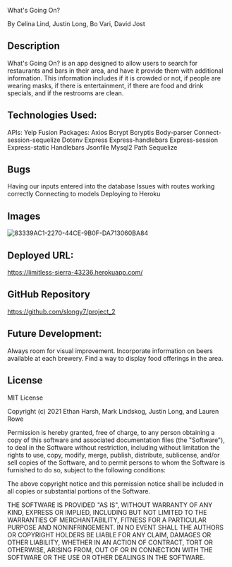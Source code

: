 What's Going On?

By Celina Lind, Justin Long, Bo Vari, David Jost

## Description
What's Going On? is an app designed to allow users to search for restaurants and bars in their area, and have it provide them with additional information.  This information includes if it is crowded or not, if people are wearing masks, if there is entertainment, if there are food and drink specials, and if the restrooms are clean.

## Technologies Used:
APIs: Yelp Fusion
Packages: 
Axios
Bcrypt
Bcryptis
Body-parser
Connect-session-sequelize
Dotenv
Express
Express-handlebars
Express-session
Express-static
Handlebars
Jsonfile
Mysql2
Path
Sequelize


## Bugs
Having our inputs entered into the database
Issues with routes working correctly
Connecting to models
Deploying to Heroku

## Images
![83339AC1-2270-44CE-9B0F-DA713060BA84](https://user-images.githubusercontent.com/79759725/129624726-2b23c3de-60ee-4247-9819-efe60160d9c9.png)




## Deployed URL:
https://limitless-sierra-43236.herokuapp.com/

## GitHub Repository
https://github.com/slongy7/project_2

## Future Development:
Always room for visual improvement.
Incorporate information on beers available at each brewery.
Find a way to display food offerings in the area.


## License

MIT License

Copyright (c) 2021 Ethan Harsh, Mark Lindskog, Justin Long, and Lauren Rowe

Permission is hereby granted, free of charge, to any person obtaining a copy of this software and associated documentation files (the "Software"), to deal in the Software without restriction, including without limitation the rights to use, copy, modify, merge, publish, distribute, sublicense, and/or sell copies of the Software, and to permit persons to whom the Software is furnished to do so, subject to the following conditions:

The above copyright notice and this permission notice shall be included in all copies or substantial portions of the Software.

THE SOFTWARE IS PROVIDED "AS IS", WITHOUT WARRANTY OF ANY KIND, EXPRESS OR IMPLIED, INCLUDING BUT NOT LIMITED TO THE WARRANTIES OF MERCHANTABILITY, FITNESS FOR A PARTICULAR PURPOSE AND NONINFRINGEMENT. IN NO EVENT SHALL THE AUTHORS OR COPYRIGHT HOLDERS BE LIABLE FOR ANY CLAIM, DAMAGES OR OTHER LIABILITY, WHETHER IN AN ACTION OF CONTRACT, TORT OR OTHERWISE, ARISING FROM, OUT OF OR IN CONNECTION WITH THE SOFTWARE OR THE USE OR OTHER DEALINGS IN THE SOFTWARE.
